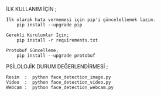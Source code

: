 
İLK KULLANIM İÇİN ;

	İlk olarak hata vermemesi için pip'i güncelellemek lazım.
		pip install --upgrade pip

	Gerekli Kurulumlar İçin;
		pip install -r requirements.txt
	
	Protobuf Güncelleme;
		pip install --upgrade protobuf
	
PSİLOLOJİK DURUM DEĞERLENDİRMESİ ;
	
	Resim  :  python face_detection_image.py
	Video  :  python face_detection_video.py
	Webcam :  python face_detection_webcam.py

